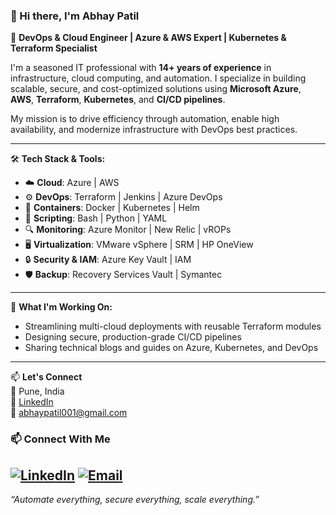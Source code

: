 ### 👋 Hi there, I'm Abhay Patil

🚀 **DevOps & Cloud Engineer | Azure & AWS Expert | Kubernetes & Terraform Specialist**

I'm a seasoned IT professional with **14+ years of experience** in infrastructure, cloud computing, and automation. I specialize in building scalable, secure, and cost-optimized solutions using **Microsoft Azure**, **AWS**, **Terraform**, **Kubernetes**, and **CI/CD pipelines**.

My mission is to drive efficiency through automation, enable high availability, and modernize infrastructure with DevOps best practices.

---

🛠️ **Tech Stack & Tools:**

- ☁️ **Cloud**: Azure | AWS  
- ⚙️ **DevOps**: Terraform | Jenkins | Azure DevOps  
- 🐳 **Containers**: Docker | Kubernetes | Helm  
- 📜 **Scripting**: Bash | Python | YAML  
- 🔍 **Monitoring**: Azure Monitor | New Relic | vROPs  
- 🖥️ **Virtualization**: VMware vSphere | SRM | HP OneView  
- 🔒 **Security & IAM**: Azure Key Vault | IAM  
- 🛡️ **Backup**: Recovery Services Vault | Symantec  

---
🎯 **What I'm Working On:**
- Streamlining multi-cloud deployments with reusable Terraform modules  
- Designing secure, production-grade CI/CD pipelines  
- Sharing technical blogs and guides on Azure, Kubernetes, and DevOps  

---

📫 **Let's Connect**  
📍 Pune, India  
🔗 [LinkedIn](https://www.linkedin.com/in/abhay-patil-devops)  
📧 abhaypatil001@gmail.com  

### 📫 Connect With Me
[![LinkedIn](https://img.shields.io/badge/LinkedIn-blue?style=for-the-badge&logo=linkedin)](https://linkedin.com/in/abhay-patil-devops)
[![Email](https://img.shields.io/badge/Gmail-D14836?style=for-the-badge&logo=gmail&logoColor=white)](mailto:abhaypatil001@gmail.com)
---

_“Automate everything, secure everything, scale everything.”_
